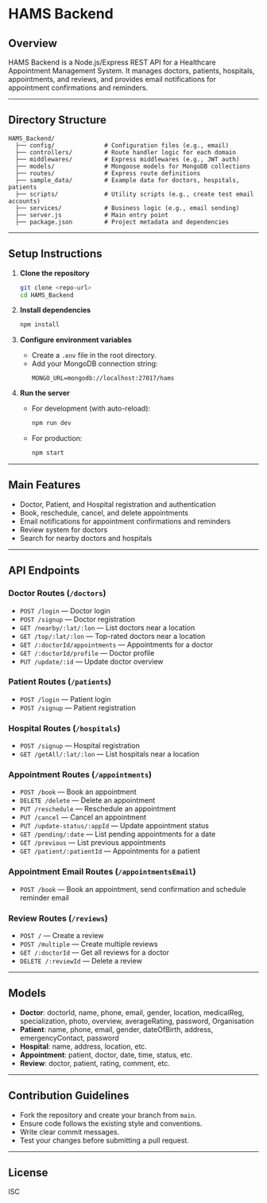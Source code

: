 # HAMS Backend

## Overview
HAMS Backend is a Node.js/Express REST API for a Healthcare Appointment Management System. It manages doctors, patients, hospitals, appointments, and reviews, and provides email notifications for appointment confirmations and reminders.

---

## Directory Structure

```
HAMS_Backend/
  ├── config/              # Configuration files (e.g., email)
  ├── controllers/         # Route handler logic for each domain
  ├── middlewares/         # Express middlewares (e.g., JWT auth)
  ├── models/              # Mongoose models for MongoDB collections
  ├── routes/              # Express route definitions
  ├── sample_data/         # Example data for doctors, hospitals, patients
  ├── scripts/             # Utility scripts (e.g., create test email accounts)
  ├── services/            # Business logic (e.g., email sending)
  ├── server.js            # Main entry point
  ├── package.json         # Project metadata and dependencies
```

---

## Setup Instructions

1. **Clone the repository**
   ```bash
   git clone <repo-url>
   cd HAMS_Backend
   ```

2. **Install dependencies**
   ```bash
   npm install
   ```

3. **Configure environment variables**
   - Create a `.env` file in the root directory.
   - Add your MongoDB connection string:
     ```
     MONGO_URL=mongodb://localhost:27017/hams
     ```

4. **Run the server**
   - For development (with auto-reload):
     ```bash
     npm run dev
     ```
   - For production:
     ```bash
     npm start
     ```

---

## Main Features

- Doctor, Patient, and Hospital registration and authentication
- Book, reschedule, cancel, and delete appointments
- Email notifications for appointment confirmations and reminders
- Review system for doctors
- Search for nearby doctors and hospitals

---

## API Endpoints

### Doctor Routes (`/doctors`)
- `POST /login` — Doctor login
- `POST /signup` — Doctor registration
- `GET /nearby/:lat/:lon` — List doctors near a location
- `GET /top/:lat/:lon` — Top-rated doctors near a location
- `GET /:doctorId/appointments` — Appointments for a doctor
- `GET /:doctorId/profile` — Doctor profile
- `PUT /update/:id` — Update doctor overview

### Patient Routes (`/patients`)
- `POST /login` — Patient login
- `POST /signup` — Patient registration

### Hospital Routes (`/hospitals`)
- `POST /signup` — Hospital registration
- `GET /getAll/:lat/:lon` — List hospitals near a location

### Appointment Routes (`/appointments`)
- `POST /book` — Book an appointment
- `DELETE /delete` — Delete an appointment
- `PUT /reschedule` — Reschedule an appointment
- `PUT /cancel` — Cancel an appointment
- `PUT /update-status/:appId` — Update appointment status
- `GET /pending/:date` — List pending appointments for a date
- `GET /previous` — List previous appointments
- `GET /patient/:patientId` — Appointments for a patient

### Appointment Email Routes (`/appointmentsEmail`)
- `POST /book` — Book an appointment, send confirmation and schedule reminder email

### Review Routes (`/reviews`)
- `POST /` — Create a review
- `POST /multiple` — Create multiple reviews
- `GET /:doctorId` — Get all reviews for a doctor
- `DELETE /:reviewId` — Delete a review

---

## Models

- **Doctor**: doctorId, name, phone, email, gender, location, medicalReg, specialization, photo, overview, averageRating, password, Organisation
- **Patient**: name, phone, email, gender, dateOfBirth, address, emergencyContact, password
- **Hospital**: name, address, location, etc.
- **Appointment**: patient, doctor, date, time, status, etc.
- **Review**: doctor, patient, rating, comment, etc.

---

## Contribution Guidelines

- Fork the repository and create your branch from `main`.
- Ensure code follows the existing style and conventions.
- Write clear commit messages.
- Test your changes before submitting a pull request.

---

## License

ISC 
